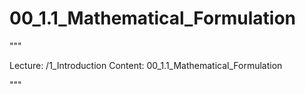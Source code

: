 # 00_1.1_Mathematical_Formulation

"""

Lecture: /1_Introduction
Content: 00_1.1_Mathematical_Formulation

"""

